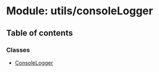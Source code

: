 # Module: utils/consoleLogger

## Table of contents

### Classes

- [ConsoleLogger](../classes/utils_consoleLogger.ConsoleLogger.md)
